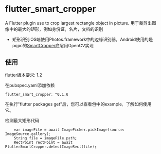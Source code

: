 # flutter_smart_cropper

A Flutter plugin use to crop largest rectangle object in picture.
用于裁剪出图像中的最大的矩形，例如身份证，名片，文档的识别

- 矩形识别iOS端使用Photos.framework中的边缘识别器，Android使用的是pqpo的[SmartCropper](https://github.com/pqpo/SmartCropper)底层用OpenCV实现

## 使用
flutter版本要求: 1.2

在pubspec.yaml添加依赖

    flutter_smart_cropper: ^0.1.0
在执行"flutter packages get"后，您可以查看包中的example，了解如何使用它。

检测最大矩形代码
```
    var imageFile = await ImagePicker.pickImage(source: ImageSource.gallery);
    String file = imageFile.path;
    RectPoint rectPoint = await FlutterSmartCropper.detectImageRect(file);
```